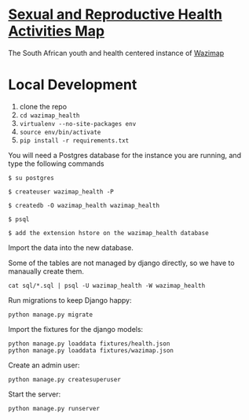 [Sexual and Reproductive Health Activities Map](http://activities4srh.org.za/)
===============================================================================

The South African youth and health centered instance of [Wazimap](https://github.com/Code4SA/wazimap)

# Local Development

1. clone the repo
2. ``cd wazimap_health``
3. ``virtualenv --no-site-packages env``
4. ``source env/bin/activate``
5. ``pip install -r requirements.txt``

You will need a Postgres database for the instance you are running, and type the following commands

```
$ su postgres

$ createuser wazimap_health -P

$ createdb -O wazimap_health wazimap_health

$ psql

$ add the extension hstore on the wazimap_health database
```

Import the data into the new database.

Some of the tables are not managed by django directly, so we have to manaually create them.

```
cat sql/*.sql | psql -U wazimap_health -W wazimap_health
```

Run migrations to keep Django happy:

```
python manage.py migrate
```

Import the fixtures for the django models:

```
python manage.py loaddata fixtures/health.json
python manage.py loaddata fixtures/wazimap.json
```

Create an admin user:

```
python manage.py createsuperuser

```

Start the server:

```
python manage.py runserver
```
